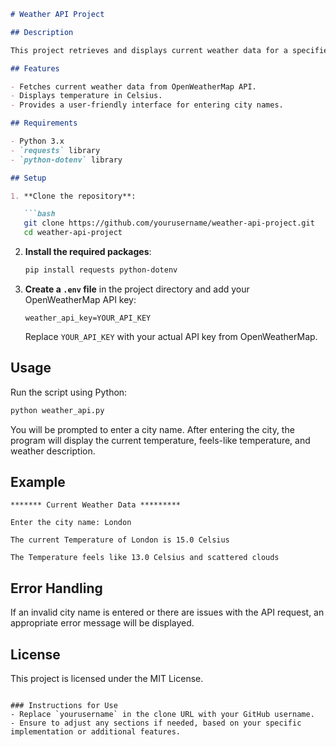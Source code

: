 
```markdown
# Weather API Project

## Description

This project retrieves and displays current weather data for a specified city using the OpenWeatherMap API. The application prompts the user to enter a city name and returns the current temperature, "feels like" temperature, and weather description.

## Features

- Fetches current weather data from OpenWeatherMap API.
- Displays temperature in Celsius.
- Provides a user-friendly interface for entering city names.

## Requirements

- Python 3.x
- `requests` library
- `python-dotenv` library

## Setup

1. **Clone the repository**:

   ```bash
   git clone https://github.com/yourusername/weather-api-project.git
   cd weather-api-project
   ```

2. **Install the required packages**:

   ```bash
   pip install requests python-dotenv
   ```

3. **Create a `.env` file** in the project directory and add your OpenWeatherMap API key:

   ```plaintext
   weather_api_key=YOUR_API_KEY
   ```

   Replace `YOUR_API_KEY` with your actual API key from OpenWeatherMap.

## Usage

Run the script using Python:

```bash
python weather_api.py
```

You will be prompted to enter a city name. After entering the city, the program will display the current temperature, feels-like temperature, and weather description.

## Example

```
******* Current Weather Data *********

Enter the city name: London

The current Temperature of London is 15.0 Celsius

The Temperature feels like 13.0 Celsius and scattered clouds
```

## Error Handling

If an invalid city name is entered or there are issues with the API request, an appropriate error message will be displayed.

## License

This project is licensed under the MIT License.
```

### Instructions for Use
- Replace `yourusername` in the clone URL with your GitHub username.
- Ensure to adjust any sections if needed, based on your specific implementation or additional features.
